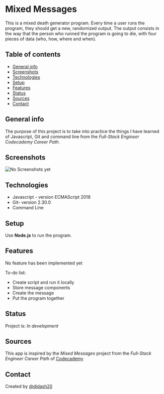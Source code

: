 # Mixed Messages
This is a mixed death generator program. Every time a user runs the program, they should get a new, randomized output. The output consists in the way that the person who runned the program is going to die, with four pieces of data (who, how, where and when).


## Table of contents
* [General info](#general-info)
* [Screenshots](#screenshots)
* [Technologies](#technologies)
* [Setup](#setup)
* [Features](#features)
* [Status](#status)
* [Sources](#sources)
* [Contact](#contact)

## General info
The purpose of this project is to take into practice the things I have learned of Javascript, Git and command line from the _Full-Stack Engineer Codecademy Career Path_.

## Screenshots
![No Screenshots yet](./img/screenshot.png)

## Technologies
* Javascript - version ECMAScript 2018
* Git- version 2.30.0
* Command Line

## Setup
Use **Node.js** to run the program.

## Features
No feature has been implemented yet

To-do list:
* Create script and run it locally
* Store message components
* Create the message
* Put the program together

## Status
Project is: _In development_

## Sources
This app is inspired by the _Mixed Messages_ project from the _Full-Stack Engineer Career Path_ of [Codecademy](https://www.codecademy.com)


## Contact
Created by [@didash20](https://github.com/didash20)